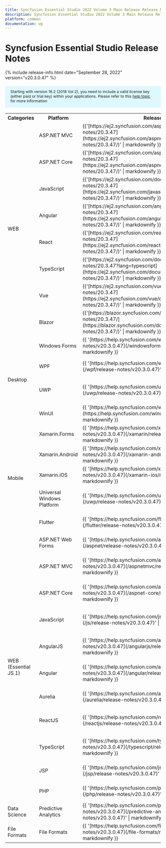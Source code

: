 ```yaml
---
title: Syncfusion Essential Studio 2022 Volume 3 Main Release Release Notes  
description: Syncfusion Essential Studio 2022 Volume 3 Main Release Release Notes  
platform: common
documentation: ug
---
```


# Syncfusion Essential Studio  Release Notes  

{% include release-info.html date="September 28, 2022"   version="v20.3.0.47" %} 

<style>
#license {
    font-size: .88em!important;
margin-top: 1.5em;     margin-bottom: 1.5em;
    background-color: #def8ff;
    padding: 10px 17px 14px;
}
</style>

<div id="license">
Starting with version 16.2 (2018 Vol 2), you need to include a valid license key (either paid or trial key) within your applications. 
Please refer to this <a href="/common/essential-studio/licensing/license-key">help topic</a> for more information 
</div>



<table>
<tr>
<th>
Categories</th><th>
Platform</th><th>
Release Notes</th><th>
Read Me</th></tr>
<tr>
<td rowspan="8">
WEB 
</td>
<td>
ASP.NET MVC
</td>
<td>{{'[https://ej2.syncfusion.com/aspnetmvc/documentation/release-notes/20.3.47](https://ej2.syncfusion.com/aspnetmvc/documentation/release-notes/20.3.47/)' | markdownify }}
</td>
<td>{{'[http://files2.syncfusion.com/Installs/v20.3.0.47/ReadMe/web/ASPMVC.html](http://files2.syncfusion.com/Installs/v20.3.0.47/ReadMe/web/ASPMVC.html)' | markdownify }}
</td>
</tr>
<tr>
<td>
ASP.NET Core	
</td>
<td>{{'[https://ej2.syncfusion.com/aspnetcore/documentation/release-notes/20.3.47](https://ej2.syncfusion.com/aspnetcore/documentation/release-notes/20.3.47/)' | markdownify }}
</td>
<td>{{'[http://files2.syncfusion.com/Installs/v20.3.0.47/ReadMe/web/ASPNETCORE.html](http://files2.syncfusion.com/Installs/v20.3.0.47/ReadMe/web/ASPNETCORE.html)' | markdownify }}
</td>
</tr>
<tr>
<td>
JavaScript
</td>
<td>{{'[https://ej2.syncfusion.com/documentation/release-notes/20.3.47](https://ej2.syncfusion.com/javascript/documentation/release-notes/20.3.47/)' | markdownify }}
</td>
<td>{{'[http://files2.syncfusion.com/Installs/v20.3.0.47/ReadMe/web/JavaScript.html](http://files2.syncfusion.com/Installs/v20.3.0.47/ReadMe/web/JavaScript.html)' | markdownify }}
</td>
</tr>
<tr>
<td>
Angular
</td>
<td>{{'[https://ej2.syncfusion.com/angular/documentation/release-notes/20.3.47](https://ej2.syncfusion.com/angular/documentation/release-notes/20.3.47/)' | markdownify }}
</td>
<td>{{'[http://files2.syncfusion.com/Installs/v20.3.0.47/ReadMe/web/Angular.html](http://files2.syncfusion.com/Installs/v20.3.0.47/ReadMe/web/Angular.html)' | markdownify }}
</td>
</tr>
<tr>
<td>
React
</td>
<td>{{'[https://ej2.syncfusion.com/react/documentation/release-notes/20.3.47](https://ej2.syncfusion.com/react/documentation/release-notes/20.3.47/)' | markdownify }}
</td>
<td>{{'[http://files2.syncfusion.com/Installs/v20.3.0.47/ReadMe/web/React.html](http://files2.syncfusion.com/Installs/v20.3.0.47/ReadMe/web/React.html)' | markdownify }}
</td>
</tr>
<tr>
<td>
TypeScript
</td>
<td>{{'[https://ej2.syncfusion.com/documentation/release-notes/20.3.47?lang=typescript](https://ej2.syncfusion.com/documentation/release-notes/20.3.47/)' | markdownify }}
</td>
<td>{{'[http://files2.syncfusion.com/Installs/v20.3.0.47/ReadMe/web/TypeScript.html](http://files2.syncfusion.com/Installs/v20.3.0.47/ReadMe/web/TypeScript.html)' | markdownify }}
</td>
</tr>
<tr>
<td>
Vue
</td>
<td>{{'[https://ej2.syncfusion.com/vue/documentation/release-notes/20.3.47](https://ej2.syncfusion.com/vue/documentation/release-notes/20.3.47/)' | markdownify }}
</td>
<td>{{'[http://files2.syncfusion.com/Installs/v20.3.0.47/ReadMe/web/Vue.html](http://files2.syncfusion.com/Installs/v20.3.0.47/ReadMe/web/Vue.html)' | markdownify }}
</td>
</tr>
<tr>
<td>
Blazor
</td>
<td>{{'[https://blazor.syncfusion.com/documentation/release-notes/20.3.47/](https://blazor.syncfusion.com/documentation/release-notes/20.3.47/)' | markdownify }}
</td>
<td>{{'[http://files2.syncfusion.com/Installs/v20.3.0.47/ReadMe/web/Blazor.html](http://files2.syncfusion.com/Installs/v20.3.0.47/ReadMe/web/Blazor.html)' | markdownify }}
</td>
</tr>
<tr>
<td rowspan="4">
Desktop
</td>
<td>
Windows Forms
</td>
<td>{{ '[https://help.syncfusion.com/windowsforms/release-notes/v20.3.0.47](/windowsforms/release-notes/v20.3.0.47)' | markdownify }}
</td>
<td>{{ '[http://files2.syncfusion.com/Installs/v20.3.0.47/ReadMe/WindowsForms.html](http://files2.syncfusion.com/Installs/v20.3.0.47/ReadMe/WindowsForms.html)' | markdownify }}
</td>
</tr>
<tr>
<td>
WPF
</td>
<td>{{ '[https://help.syncfusion.com/wpf/release-notes/v20.3.0.47](/wpf/release-notes/v20.3.0.47)' | markdownify }}
</td>
<td>{{ '[http://files2.syncfusion.com/Installs/v20.3.0.47/ReadMe/WPF.html](http://files2.syncfusion.com/Installs/v20.3.0.47/ReadMe/WPF.html)' | markdownify }}
</td>
</tr>
<tr>
<td>
UWP
</td>
<td>{{ '[https://help.syncfusion.com/uwp/release-notes/v20.3.0.47](/uwp/release-notes/v20.3.0.47)' | markdownify }}
</td>
<td>{{ '[http://files2.syncfusion.com/Installs/v20.3.0.47/ReadMe/UniversalWindows.html](http://files2.syncfusion.com/Installs/v20.3.0.47/ReadMe/UniversalWindows.html)' | markdownify }}
</td>
</tr>
<tr>
<td>
WinUI
</td>
<td>{{ '[https://help.syncfusion.com/winui/release-notes/v20.3.0.47](https://help.syncfusion.com/winui/release-notes/v20.3.0.47)' | markdownify }}
</td>
<td>{{ '[http://files2.syncfusion.com/Installs/v20.3.0.47/ReadMe/WinUI.html](http://files2.syncfusion.com/Installs/v20.3.0.47/ReadMe/WinUI.html)' | markdownify }}
</td>
</tr>
<tr>
<td rowspan="5">
Mobile
</td>
<td>
Xamarin.Forms
</td>
<td>{{ '[https://help.syncfusion.com/xamarin/release-notes/v20.3.0.47](/xamarin/release-notes/v20.3.0.47)' | markdownify }}
</td>
<td>{{ '[http://files2.syncfusion.com/Installs/v20.3.0.47/ReadMe/Xamarin_Forms.html](http://files2.syncfusion.com/Installs/v20.3.0.47/ReadMe/Xamarin_Forms.html)' | markdownify }}
</td>
</tr>
<tr>
<td>
Xamarin.Android
</td>
<td>{{ '[https://help.syncfusion.com/xamarin-android/release-notes/v20.3.0.47](/xamarin-android/release-notes/v20.3.0.47)' | markdownify }}
</td>
<td>{{ '[http://files2.syncfusion.com/Installs/v20.3.0.47/ReadMe/Xamarin_Forms.html](http://files2.syncfusion.com/Installs/v20.3.0.47/ReadMe/Xamarin_Forms.html)' | markdownify }}
</td>
</tr>
<tr>
<td>
Xamarin.iOS
</td>
<td>{{ '[https://help.syncfusion.com/xamarin-ios/release-notes/v20.3.0.47](/xamarin-ios/release-notes/v20.3.0.47)' | markdownify }}
</td>
<td>{{ '[http://files2.syncfusion.com/Installs/v20.3.0.47/ReadMe/Xamarin_Forms.html](http://files2.syncfusion.com/Installs/v20.3.0.47/ReadMe/Xamarin_Forms.html)' | markdownify }}
</td>
</tr>
<tr>
<td>
Universal Windows Platform
</td>
<td>{{ '[https://help.syncfusion.com/uwp/release-notes/v20.3.0.47](/uwp/release-notes/v20.3.0.47)' | markdownify }}
</td>
<td>{{ '[http://files2.syncfusion.com/Installs/v20.3.0.47/ReadMe/UniversalWindows.html](http://files2.syncfusion.com/Installs/v20.3.0.47/ReadMe/UniversalWindows.html)' | markdownify }}
</td>
</tr>
<tr>
<td>
Flutter
</td>
<td>{{ '[https://help.syncfusion.com/flutter/release-notes/v20.3.0.47](/flutter/release-notes/v20.3.0.47)' | markdownify }}
</td>
<td>{{ '[http://files2.syncfusion.com/Installs/v20.3.0.47/ReadMe/Flutter.html](http://files2.syncfusion.com/Installs/v20.3.0.47/ReadMe/Flutter.html)' | markdownify }}
</td>
</tr>
<tr>
<td rowspan="11">
WEB (Essential JS 1)
</td>
<td>
ASP.NET Web Forms
</td>
<td>{{ '[https://help.syncfusion.com/aspnet/release-notes/v20.3.0.47](/aspnet/release-notes/v20.3.0.47)' | markdownify }}
</td>
<td>{{ '[http://files2.syncfusion.com/Installs/v20.3.0.47/ReadMe/essential-js1/ASP.html](http://files2.syncfusion.com/Installs/v20.3.0.47/ReadMe/essential-js1/ASP.html)' | markdownify }}
</td>
</tr>
<tr>
<td>
ASP.NET MVC
</td>
<td>{{ '[https://help.syncfusion.com/aspnetmvc/release-notes/v20.3.0.47](/aspnetmvc/release-notes/v20.3.0.47)' | markdownify }}
</td>
<td>{{ '[http://files2.syncfusion.com/Installs/v20.3.0.47/ReadMe/essential-js1/ASPMVC.html](http://files2.syncfusion.com/Installs/v20.3.0.47/ReadMe/essential-js1/ASPMVC.html)' | markdownify }}
</td>
</tr>
<tr>
<td>
ASP.NET Core
</td>
<td>{{ '[https://help.syncfusion.com/aspnet-core/release-notes/v20.3.0.47](/aspnet-core/release-notes/v20.3.0.47)' | markdownify }}
</td>
<td>
{{ '[http://files2.syncfusion.com/Installs/v20.3.0.47/ReadMe/essential-js1/ASPNETCORE.html](http://files2.syncfusion.com/Installs/v20.3.0.47/ReadMe/essential-js1/ASPNETCORE.html)' | markdownify }}
</td>
</tr>
<tr>
<td>
JavaScript
</td>
<td>{{ '[https://help.syncfusion.com/js/release-notes/v20.3.0.47](/js/release-notes/v20.3.0.47)' | markdownify }}
</td>
<td>{{ '[http://files2.syncfusion.com/Installs/v20.3.0.47/ReadMe/essential-js1/JavaScript.html](http://files2.syncfusion.com/Installs/v20.3.0.47/ReadMe/essential-js1/JavaScript.html)' | markdownify }}
</td>
</tr>
<tr>
<td>
AngularJS
</td>
<td>{{ '[https://help.syncfusion.com/angularjs/release-notes/v20.3.0.47](/angularjs/release-notes/v20.3.0.47)' | markdownify }}
</td>
<td>{{ '[http://files2.syncfusion.com/Installs/v20.3.0.47/ReadMe/essential-js1/AngularJS.html](http://files2.syncfusion.com/Installs/v20.3.0.47/ReadMe/essential-js1/AngularJS.html)' | markdownify }}
</td>
</tr>
<tr>
<td>
Angular
</td>
<td>{{ '[https://help.syncfusion.com/angular/release-notes/v20.3.0.47](/angular/release-notes/v20.3.0.47)' | markdownify }}
</td>
<td>{{ '[http://files2.syncfusion.com/Installs/v20.3.0.47/ReadMe/essential-js1/Angular.html](http://files2.syncfusion.com/Installs/v20.3.0.47/ReadMe/essential-js1/Angular.html)' | markdownify }}
</td>
</tr>
<tr>
<td>
Aurelia
</td>
<td>{{ '[https://help.syncfusion.com/aurelia/release-notes/v20.3.0.47](/aurelia/release-notes/v20.3.0.47)' | markdownify }}
</td>
<td>{{ '[http://files2.syncfusion.com/Installs/v20.3.0.47/ReadMe/essential-js1/Aurelia.html](http://files2.syncfusion.com/Installs/v20.3.0.47/ReadMe/essential-js1/Aurelia.html)' | markdownify }}
</td>
</tr>
<tr>
<td>
ReactJS
</td>
<td>{{ '[https://help.syncfusion.com/reactjs/release-notes/v20.3.0.47](/reactjs/release-notes/v20.3.0.47)' | markdownify }}
</td>
<td>{{ '[http://files2.syncfusion.com/Installs/v20.3.0.47/ReadMe/essential-js1/ReactJS.html](http://files2.syncfusion.com/Installs/v20.3.0.47/ReadMe/essential-js1/ReactJS.html)' | markdownify }}
</td>
</tr>
<tr>
<td>
TypeScript
</td>
<td>{{ '[https://help.syncfusion.com/typescript/release-notes/v20.3.0.47](/typescript/release-notes/v20.3.0.47)' | markdownify }}
</td>
<td>{{ '[http://files2.syncfusion.com/Installs/v20.3.0.47/ReadMe/essential-js1/TypeScript.html](http://files2.syncfusion.com/Installs/v20.3.0.47/ReadMe/essential-js1/TypeScript.html)' | markdownify }}
</td>
</tr>
<tr>
<td>
JSP
</td>
<td>{{ '[https://help.syncfusion.com/jsp/release-notes/v20.3.0.47](/jsp/release-notes/v20.3.0.47)' | markdownify }}
</td>
<td>{{ '[http://files2.syncfusion.com/Installs/v20.3.0.47/ReadMe/essential-js1/JSP.html](http://files2.syncfusion.com/Installs/v20.3.0.47/ReadMe/essential-js1/JSP.html)' | markdownify }}
</td>
</tr>
<tr>
<td>
PHP
</td>
<td>{{ '[https://help.syncfusion.com/php/release-notes/v20.3.0.47](/php/release-notes/v20.3.0.47)' | markdownify }}
</td>
<td>{{ '[http://files2.syncfusion.com/Installs/v20.3.0.47/ReadMe/essential-js1/PHP.html](http://files2.syncfusion.com/Installs/v20.3.0.47/ReadMe/essential-js1/PHP.html)' | markdownify }}
</td>
</tr>
<tr>
<td>
Data Science
</td>
<td>
Predictive Analytics
</td>
<td>{{ '[https://help.syncfusion.com/predictive-analytics/release-notes/v20.3.0.47](/predictive-analytics/release-notes/v20.3.0.47)' | markdownify }}
</td>
<td>
</td>
</tr>
<tr>
<td>
File Formats
</td>
<td>
File Formats
</td>
<td>{{ '[https://help.syncfusion.com/file-formats/release-notes/v20.3.0.47](/file-formats/release-notes/v20.3.0.47)' | markdownify }}
</td>
<td>
</td>
</tr>
</table>